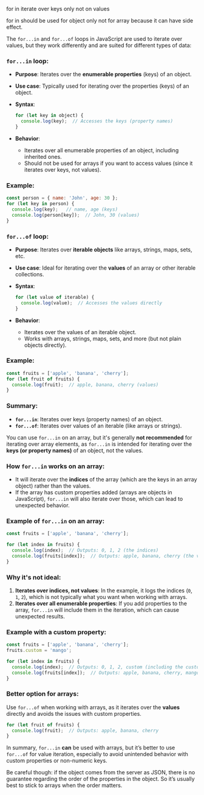 
for in iterate over keys only not on values

for in should be used for object only not for array because it can have side effect. 

The `for...in` and `for...of` loops in JavaScript are used to iterate over values, but they work differently and are suited for different types of data:

### `for...in` loop:
- **Purpose**: Iterates over the **enumerable properties** (keys) of an object.
- **Use case**: Typically used for iterating over the properties (keys) of an object.
- **Syntax**:
  ```js
  for (let key in object) {
    console.log(key);  // Accesses the keys (property names)
  }
  ```

- **Behavior**:
  - Iterates over all enumerable properties of an object, including inherited ones.
  - Should not be used for arrays if you want to access values (since it iterates over keys, not values).

### Example:
```js
const person = { name: 'John', age: 30 };
for (let key in person) {
  console.log(key);   // name, age (keys)
  console.log(person[key]);  // John, 30 (values)
}
```

### `for...of` loop:
- **Purpose**: Iterates over **iterable objects** like arrays, strings, maps, sets, etc.
- **Use case**: Ideal for iterating over the **values** of an array or other iterable collections.
- **Syntax**:
  ```js
  for (let value of iterable) {
    console.log(value);  // Accesses the values directly
  }
  ```

- **Behavior**:
  - Iterates over the values of an iterable object.
  - Works with arrays, strings, maps, sets, and more (but not plain objects directly).

### Example:
```js
const fruits = ['apple', 'banana', 'cherry'];
for (let fruit of fruits) {
  console.log(fruit);  // apple, banana, cherry (values)
}
```

### Summary:
- **`for...in`**: Iterates over keys (property names) of an object.
- **`for...of`**: Iterates over values of an iterable (like arrays or strings).


You can use `for...in` on an array, but it's generally **not recommended** for iterating over array elements, as `for...in` is intended for iterating over the **keys (or property names)** of an object, not the values.

### How `for...in` works on an array:
- It will iterate over the **indices** of the array (which are the keys in an array object) rather than the values.
- If the array has custom properties added (arrays are objects in JavaScript), `for...in` will also iterate over those, which can lead to unexpected behavior.

### Example of `for...in` on an array:
```js
const fruits = ['apple', 'banana', 'cherry'];

for (let index in fruits) {
  console.log(index);  // Outputs: 0, 1, 2 (the indices)
  console.log(fruits[index]);  // Outputs: apple, banana, cherry (the values)
}
```

### Why it's not ideal:
1. **Iterates over indices, not values**: In the example, it logs the indices (`0`, `1`, `2`), which is not typically what you want when working with arrays.
2. **Iterates over all enumerable properties**: If you add properties to the array, `for...in` will include them in the iteration, which can cause unexpected results.

### Example with a custom property:
```js
const fruits = ['apple', 'banana', 'cherry'];
fruits.custom = 'mango';

for (let index in fruits) {
  console.log(index);  // Outputs: 0, 1, 2, custom (including the custom property)
  console.log(fruits[index]);  // Outputs: apple, banana, cherry, mango (custom value)
}
```

### Better option for arrays:
Use `for...of` when working with arrays, as it iterates over the **values** directly and avoids the issues with custom properties.

```js
for (let fruit of fruits) {
  console.log(fruit);  // Outputs: apple, banana, cherry
}
```

In summary, `for...in` **can** be used with arrays, but it’s better to use `for...of` for value iteration, especially to avoid unintended behavior with custom properties or non-numeric keys.

Be careful though: if the object comes from the server as JSON, there is no guarantee regarding the order of the properties in the object. So it’s usually best to stick to arrays when the order matters.